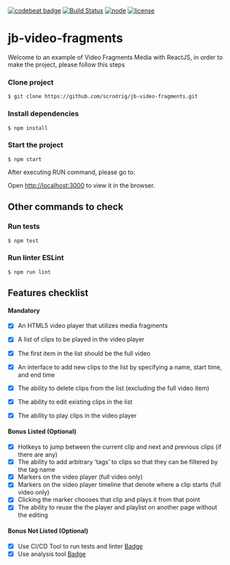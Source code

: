 [![codebeat badge](https://codebeat.co/badges/896f4805-305a-4143-a1d8-ac2163e31c4b)](https://codebeat.co/projects/github-com-scrodrig-jb-video-fragments-master)
[![Build Status](https://travis-ci.org/scrodrig/jb-video-fragments.svg?branch=master)](https://travis-ci.org/scrodrig/jb-video-fragments)
[![node](https://img.shields.io/npm/v/npm.svg?style=flat)](https://github.com/scrodrig/jb-video-fragments)
[![license](https://img.shields.io/github/license/scrodrig/jb-video-fragments.svg?style=flat)](https://github.com/scrodrig/jb-video-fragments)
# **jb-video-fragments**

Welcome to an example of Video Fragments Media with ReactJS, in order to make the project, please
follow this steps

### Clone project
`$ git clone https://github.com/scrodrig/jb-video-fragments.git`

### Install dependencies
`$ npm install`

### Start the project
`$ npm start`

After executing RUN command, please go to:

Open [http://localhost:3000](http://localhost:3000) to view it in the browser.


## Other commands to check

### Run tests
`$ npm test`

### Run linter ESLint
`$ npm run lint`




## Features checklist 
#### Mandatory

- [x] An HTML5 video player that utilizes media fragments
- [x] A list of clips to be played in the video player
- [x] The first item in the list should be the full video
- [x] An interface to add new clips to the list by specifying a name, start time, and end time
- [x] The ability to delete clips from the list (excluding the full video item)
- [x] The ability to edit existing clips in the list
- [x] The ability to play clips in the video player


#### Bonus Listed (Optional)

- [x] Hotkeys to jump between the current clip and next and previous clips (if there are any)
- [x] The ability to add arbitrary ‘tags’ to clips so that they can be filtered by the tag name
- [x] Markers on the video player (full video only)
- [x] Markers on the video player timeline that denote where a clip starts (full video only)
- [x] Clicking the marker chooses that clip and plays it from that point
- [x] The ability to reuse the the player and playlist on another page without the editing

#### Bonus Not Listed (Optional)
- [x] Use CI/CD Tool to run tests and linter [Badge](https://travis-ci.org/scrodrig/jb-video-fragments)
- [x] Use analysis tool [Badge](https://codebeat.co/projects/github-com-scrodrig-jb-video-fragments-master)
